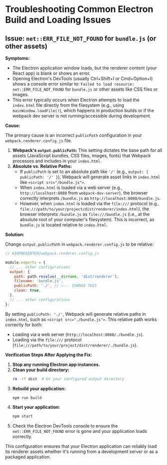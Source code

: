 # Troubleshooting Common Electron Build and Loading Issues

## Issue: `net::ERR_FILE_NOT_FOUND` for `bundle.js` (or other assets)

**Symptoms:**

*   The Electron application window loads, but the renderer content (your React app) is blank or shows an error.
*   Opening Electron's DevTools (usually Ctrl+Shift+I or Cmd+Option+I) shows a console error similar to: `Failed to load resource: net::ERR_FILE_NOT_FOUND` for `bundle.js` or other assets like CSS files or images.
*   This error typically occurs when Electron attempts to load the `index.html` file directly from the filesystem (e.g., using `mainWindow.loadFile()`), which happens in production builds or if the webpack dev server is not running/accessible during development.

**Cause:**

The primary cause is an incorrect `publicPath` configuration in your `webpack.renderer.config.js` file.

1.  **Webpack's `output.publicPath`:** This setting dictates the base path for all assets (JavaScript bundles, CSS files, images, fonts) that Webpack processes and includes in your `index.html`.
2.  **Absolute vs. Relative Paths:**
    *   If `publicPath` is set to an absolute path like `'/'` (e.g., `output: { publicPath: '/' }`), Webpack will generate asset links in `index.html` like `<script src="/bundle.js">`.
    *   When `index.html` is loaded via a web server (e.g., `http://localhost:8080` from `webpack-dev-server`), the browser correctly interprets `/bundle.js` as `http://localhost:8080/bundle.js`.
    *   However, when `index.html` is loaded via the `file:///` protocol (e.g., `file:///path/to/your/project/dist/renderer/index.html`), the browser interprets `/bundle.js` as `file:///bundle.js` (i.e., at the absolute root of your computer's filesystem). This is incorrect, as `bundle.js` is located relative to `index.html`.

**Solution:**

Change `output.publicPath` in `webpack.renderer.config.js` to be relative:

```javascript
// AIOPRESENTER/webpack.renderer.config.js

module.exports = {
  // ... other configurations
  output: {
    path: path.resolve(__dirname, 'dist/renderer'),
    filename: 'bundle.js',
    publicPath: './', // <--- CHANGE THIS
    clean: true,
  },
  // ... other configurations
};
```

By setting `publicPath: './'`, Webpack will generate relative paths in `index.html`, such as `<script src="./bundle.js">`. This relative path works correctly for both:
*   Loading via a web server (`http://localhost:8080/./bundle.js`).
*   Loading via the `file:///` protocol (`file:///path/to/your/project/dist/renderer/./bundle.js`).

**Verification Steps After Applying the Fix:**

1.  **Stop any running Electron app instances.**
2.  **Clean your build directory:**
    ```bash
    rm -rf dist  # Or your configured output directory
    ```
3.  **Rebuild your application:**
    ```bash
    npm run build
    ```
4.  **Start your application:**
    ```bash
    npm start
    ```
5.  Check the Electron DevTools console to ensure the `net::ERR_FILE_NOT_FOUND` error is gone and your application loads correctly.

This configuration ensures that your Electron application can reliably load its renderer assets whether it's running from a development server or as a packaged application.
